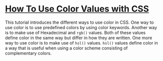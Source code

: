 # [How To Use Color Values with CSS](https://www.digitalocean.com/community/tutorials/how-to-use-color-values-with-css)

This tutorial introduces the different ways to use color in CSS. One way to use color is to use predefined colors by using color keywords.  Another way is to make use of Hexadecimal and `rgb()` values. Both of these values define color in the same way but differ in how they are written. One more way to use color is to make use of `hsl()` values. `hsl()` values define color in a way that is useful when using a color scheme consisting of complementary colors. 
